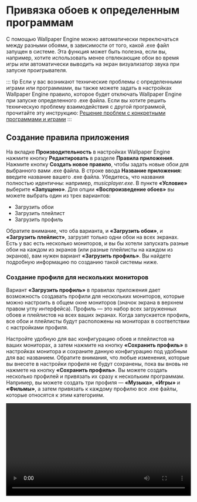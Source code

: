 # Привязка обоев к определенным программам

С помощью Wallpaper Engine можно автоматически переключаться между разными обоями, в зависимости от того, какой .exe файл запущен в системе. Эта функция может быть полезна, если вы, например, хотите использовать менее отвлекающие обои во время игры или автоматически выводить на экран визуализатор звука при запуске проигрывателя.

::: tip
Если у вас возникают технические проблемы с определенными играми или программами, вы также можете задать в настройках Wallpaper Engine правило, которое будет отключать Wallpaper Engine при запуске определенного .exe файла. Если вы хотите решить техническую проблему взаимодействия с другой программой, прочитайте эту инструкцию: [Решение проблем с конкретными программами и играми](/functionality/applicationrules.html)
:::

## Создание правила приложения

На вкладке **Производительность** в настройках Wallpaper Engine нажмите кнопку **Редактировать** в разделе **Правила приложения**. Нажмите кнопку **Создать новое правило**, чтобы задать новые обои для выбранного вами .exe файла. В строке ввода **Название приложения:** введите название вашего .exe файла. Убедитесь, что названия полностью идентичны: например, *musicplayer.exe*. В пункте **«Условие»** выберите **«Запущено»**. Для опции **«Воспроизведение обоев»** вы можете выбрать один из трех вариантов:

* Загрузить обои
* Загрузить плейлист
* Загрузить профиль

Обратите внимание, что оба варианта, и **«Загрузить обои»**, и **«Загрузить плейлист»**, загрузят только одни обои на всех экранах. Есть у вас есть несколько мониторов, и вы бы хотели запускать разные обои на каждом из экранов (или разные плейлисты на каждом из экранов), вам нужен вариант **«Загрузить профиль»**. Вы найдете подробную информацию по созданию такой системы ниже.

### Создание профиля для нескольких мониторов

Вариант **«Загрузить профиль»** в правилах приложения дает возможность создавать профили для нескольких мониторов, которые можно настроить в общем окне мониторов (значок экрана в верхнем правом углу интерфейса). Профиль — это набор всех загруженных обоев и плейлистов на всех ваших экранах. Когда запускается профиль, все обои и плейлисты будут расположены на мониторах в соответствии с настройками профиля.

Настройте удобную для вас конфигурацию обоев и плейлистов на ваших мониторах, а затем нажмите на кнопку **«Сохранить профиль»** в настройках монитора и сохраните данную конфигурацию под удобным для вас названием. Обратите внимания, что любые изменения, которые вы внесете в настройки профиля не будут сохранены, пока вы вновь не нажмете на кнопку **«Сохранить профиль»**. Вы можете создать несколько профилей и привязать их сразу к нескольким программам. Например, вы можете создать три профиля — **«Музыка»**, **«Игры»** и **«Фильмы»**, а затем привязать к каждому профилю все .exe файлы, которые относятся к этим категориям.

<video width="100%" controls autplay loop>
  <source src="/videos/apprules.mp4" type="video/mp4">
  Ваш браузер не поддерживает воспроизведение видео.
</video>